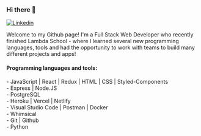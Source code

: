 ### Hi there 👋

<!--
**LizDrumm/LizDrumm** is a ✨ _special_ ✨ repository because its `README.md` (this file) appears on your GitHub profile.-->

[![Linkedin](https://img.shields.io/badge/-LinkedIn-blue?style=flat&logo=Linkedin&logoColor=white)](https://www.linkedin.com/in/elizabeth-parry/)

Welcome to my Github page! I'm a Full Stack Web Developer who recently finished Lambda School - where I learned several new programming languages, tools and had the opportunity to work with teams to build many different projects and apps! 

#### Programming languages and tools: 
<p>
- JavaScript | React | Redux | HTML | CSS | Styled-Components<br/>
- Express | Node.JS<br/>
- PostgreSQL<br/>
- Heroku | Vercel | Netlify<br/>
- Visual Studio Code | Postman | Docker<br/>
- Whimsical<br/>
- Git | Github <br/>
- Python<br/>
</p>
